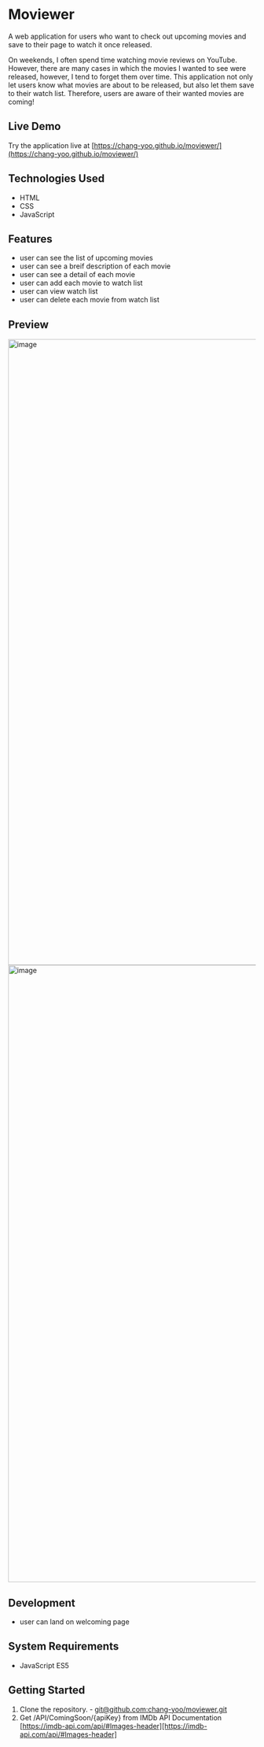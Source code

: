 # Moviewer
A web application for users who want to check out upcoming movies and save to their page to watch it once released.

On weekends, I often spend time watching movie reviews on YouTube. However, there are many cases in which the movies I wanted to see were released, however, I tend to forget them over time. This application not only let users know what movies are about to be released, but also let them save to their watch list. Therefore, users are aware of their wanted movies are coming!

## Live Demo
Try the application live at [https://chang-yoo.github.io/moviewer/](https://chang-yoo.github.io/moviewer/)

## Technologies Used
  - HTML
  - CSS
  - JavaScript

## Features
  - user can see the list of upcoming movies
  - user can see a breif description of each movie
  - user can see a detail of each movie
  - user can add each movie to watch list
  - user can view watch list
  - user can delete each movie from watch list

## Preview
<img width="1272" alt="image" src="https://user-images.githubusercontent.com/99840727/174196838-e3eecf31-a1e6-4615-a41d-f67d964e1e38.png">
<img width="1254" alt="image" src="https://user-images.githubusercontent.com/99840727/174196858-ee0e1ff0-ec2b-4eaa-b1fb-af16b32a0de5.png">

## Development
  - user can land on welcoming page

## System Requirements
  - JavaScript ES5

## Getting Started
  1. Clone the repository.
    - [git@github.com:chang-yoo/moviewer.git](https://github.com/chang-yoo/moviewer.git)
  2. Get /API/ComingSoon/{apiKey} from IMDb API Documentation [https://imdb-api.com/api/#Images-header][https://imdb-api.com/api/#Images-header]
